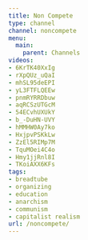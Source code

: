 ```yaml
---
title: Non Compete
type: channel
channel: noncompete
menu:
  main:
    parent: Channels
videos:
- 6KrTK40XxIg
- rXpQUz_uQaI
- mhSL95deEPI
- yL3FTFLQEEw
- pnmRYRRDbuw
- aqRCSzUTGcM
- 54ECvhUXUkY
- b_-DuHN-UVY
- hMMHW0Ay7ko
- HxjpvPSKkLw
- ZzEl5RIMp7M
- TquMOei4C4o
- Hmy1jjRnl8I
- TKoiAXX6KFs
tags:
- breadtube
- organizing
- education
- anarchism
- communism
- capitalist realism
url: /noncompete/
---
```

